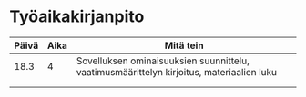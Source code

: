 # Työaikakirjanpito

| Päivä | Aika | Mitä tein |
|-------|------|-----------|
| 18.3  | 4    | Sovelluksen ominaisuuksien suunnittelu, vaatimusmäärittelyn kirjoitus, materiaalien luku          |
|       |      |           |
|       |      |           |
